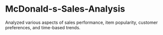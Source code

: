 # McDonald-s-Sales-Analysis
Analyzed various aspects of sales performance, item popularity, customer preferences, and time-based trends.
